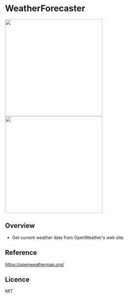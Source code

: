 # WeatherForecaster
<img src="https://user-images.githubusercontent.com/76898162/122634305-62af2d80-d118-11eb-8af2-77c18496d4e2.png" width="320px">
<img src="https://user-images.githubusercontent.com/76898162/122634330-8e321800-d118-11eb-8577-f6f0c76c1b3e.png" width="320px">

## Overview
- Get current weather data from OpenWeather's web site.

## Reference
https://openweathermap.org/

## Licence
MIT
